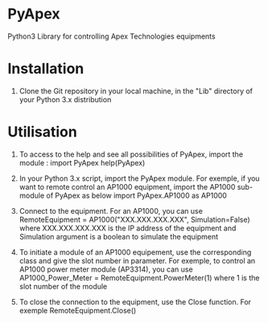 PyApex
======

Python3 Library for controlling Apex Technologies equipments


Installation
============

1. Clone the Git repository in your local machine, in the "Lib" directory of your Python 3.x distribution

Utilisation
===========

1. To access to the help and see all possibilities of PyApex, import the module :
	import PyApex
	help(PyApex)

2. In your Python 3.x script, import the PyApex module. For exemple, if you want to remote control an AP1000 equipment, import the AP1000 sub-module of PyApex as below
	import PyApex.AP1000 as AP1000

3. Connect to the equipment. For an AP1000, you can use
	RemoteEquipment = AP1000("XXX.XXX.XXX.XXX", Simulation=False)
where XXX.XXX.XXX.XXX is the IP address of the equipment
and Simulation argument is a boolean to simulate the equipment

4. To initiate a module of an AP1000 equipement, use the corresponding class and give the slot number in parameter. For exemple, to control an AP1000 power meter module (AP3314), you can use
	AP1000_Power_Meter = RemoteEquipment.PowerMeter(1)
where 1 is the slot number of the module

5. To close the connection to the equipment, use the Close function. For exemple
	RemoteEquipment.Close()
